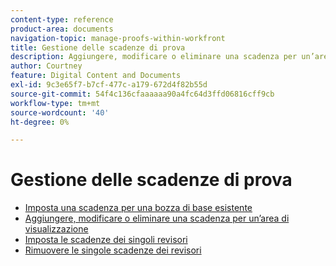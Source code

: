 ```yaml
---
content-type: reference
product-area: documents
navigation-topic: manage-proofs-within-workfront
title: Gestione delle scadenze di prova
description: Aggiungere, modificare o eliminare una scadenza per un’area di visualizzazione
author: Courtney
feature: Digital Content and Documents
exl-id: 9c3e65f7-b7cf-477c-a179-672d4f82b55d
source-git-commit: 54f4c136cfaaaaaa90a4fc64d3ffd06816cff9cb
workflow-type: tm+mt
source-wordcount: '40'
ht-degree: 0%

---
```


# Gestione delle scadenze di prova

* [Imposta una scadenza per una bozza di base esistente](../../../../review-and-approve-work/proofing/managing-proofs-within-workfront/manage-proof-deadlines/set-deadline-basic-proof.md)
* [Aggiungere, modificare o eliminare una scadenza per un’area di visualizzazione](../../../../review-and-approve-work/proofing/managing-proofs-within-workfront/manage-proof-deadlines/add-edit-delete-deadline.md)
* [Imposta le scadenze dei singoli revisori](../../../../review-and-approve-work/proofing/managing-proofs-within-workfront/manage-proof-deadlines/set-individual-deadlines.md)
* [Rimuovere le singole scadenze dei revisori](../../../../review-and-approve-work/proofing/managing-proofs-within-workfront/manage-proof-deadlines/remove-individual-deadlines.md)
